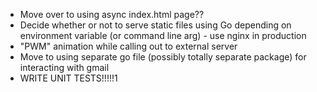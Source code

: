 - Move over to using async index.html page??
- Decide whether or not to serve static files using Go depending on environment variable (or command line arg) - use nginx in production
- "PWM" animation while calling out to external server
- Move to using separate go file (possibly totally separate package) for interacting with gmail
- WRITE UNIT TESTS!!!!!1
